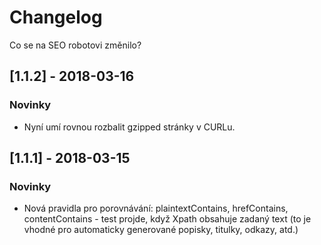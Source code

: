 # Changelog
Co se na SEO robotovi změnilo?

## [1.1.2] - 2018-03-16
### Novinky
- Nyní umí rovnou rozbalit gzipped stránky v CURLu.


## [1.1.1] - 2018-03-15
### Novinky
- Nová pravidla pro porovnávání: plaintextContains, hrefContains, contentContains - test projde, když Xpath obsahuje zadaný text (to je vhodné pro automaticky generované popisky, titulky, odkazy, atd.)
